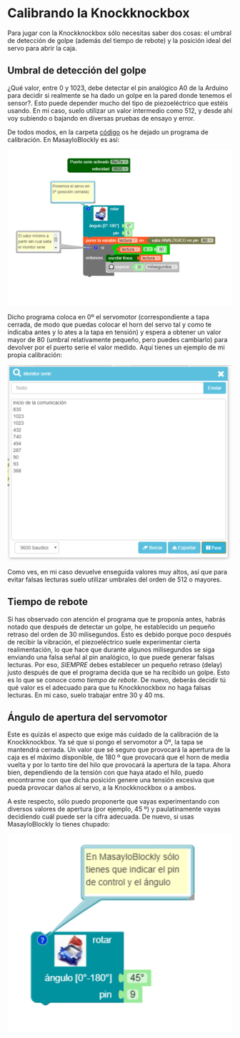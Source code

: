  # Calibrando la Knockknockbox

Para jugar con la Knockknockbox sólo necesitas saber dos cosas: el umbral de detección de golpe (además del tiempo de rebote) y la posición ideal del servo para abrir la caja.

## Umbral de detección del golpe
  
¿Qué valor, entre 0 y 1023, debe detectar el pin analógico A0 de la Arduino para decidir si realmente se ha dado un golpe en la pared donde tenemos el sensor?. Esto puede depender mucho del tipo de piezoeléctrico que estéis usando. En mi caso, suelo utilizar un valor intermedio como 512, y desde ahí voy subiendo o bajando en diversas pruebas de ensayo y error.
  
De todos modos, en la carpeta [código](../codigo/) os he dejado un programa de calibración. En MasayloBlockly es así:
  <p align="center">
  <img src="../IMAGENES/calibracionMasayloBlockly.png" width="600">
    </p>
    
Dicho programa coloca en 0º el servomotor (correspondiente a tapa cerrada, de modo que puedas colocar el horn del servo tal y como te indicaba antes y lo ates a la tapa en tensión) y espera a obtener un valor mayor de 80 (umbral relativamente pequeño, pero puedes cambiarlo) para devolver por el puerto serie el valor medido. Aquí tienes un ejemplo de mi propia calibración:

  <p align="center">
  <img src="../IMAGENES/calibracionPuertoserie.png" width="600">
    </p>
    
Como ves, en mi caso devuelve enseguida valores muy altos, así que para evitar falsas lecturas suelo utilizar umbrales del orden de 512 o mayores.

## Tiempo de rebote

Si has observado con atención el programa que te proponía antes, habrás notado que después de detectar un golpe, he establecido un pequeño retraso del orden de 30 milisegundos. Esto es debido porque poco después de recibir la vibración, el piezoeléctrico suele experimentar cierta realimentación, lo que hace que durante algunos milisegundos se siga enviando una falsa señal al pin analógico, lo que puede generar falsas lecturas. Por eso, *SIEMPRE* debes establecer un pequeño retraso (delay) justo después de que el programa decida que se ha recibido un golpe. Esto es lo que se conoce como *tiempo de rebote*. De nuevo, deberás decidir tú qué valor es el adecuado para que tu Knockknockbox no haga falsas lecturas. En mi caso, suelo trabajar entre 30 y 40 ms.

## Ángulo de apertura del servomotor

Este es quizás el aspecto que exige más cuidado de la calibración de la Knockknockbox. Ya sé que si pongo el servomotor a 0º, la tapa se mantendrá cerrada. Un valor que sé seguro que provocará la apertura de la caja es el máximo disponible, de 180 º que provocará que el horn de media vuelta y por lo tanto tire del hilo que provocará la apertura de la tapa. Ahora bien, dependiendo de la tensión con que haya atado el hilo, puedo encontrarme con que dicha posición genere una tensión excesiva que pueda provocar daños al servo, a la Knockknockbox o a ambos.

A este respecto, sólo puedo proponerte que vayas experimentando con diversos valores de apertura (por ejemplo, 45 º) y paulatinamente vayas decidiendo cuál puede ser la cifra adecuada. De nuevo, si usas MasayloBlockly lo tienes chupado:

  <p align="center">
  <img src="../IMAGENES/calibracionServo.png" width="600">
    </p>
    
